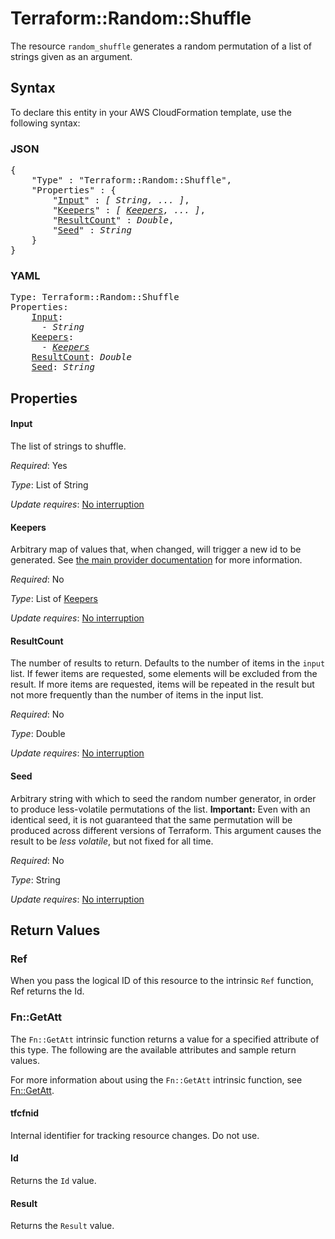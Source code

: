 # Terraform::Random::Shuffle

The resource `random_shuffle` generates a random permutation of a list
of strings given as an argument.

## Syntax

To declare this entity in your AWS CloudFormation template, use the following syntax:

### JSON

<pre>
{
    "Type" : "Terraform::Random::Shuffle",
    "Properties" : {
        "<a href="#input" title="Input">Input</a>" : <i>[ String, ... ]</i>,
        "<a href="#keepers" title="Keepers">Keepers</a>" : <i>[ <a href="keepers.md">Keepers</a>, ... ]</i>,
        "<a href="#resultcount" title="ResultCount">ResultCount</a>" : <i>Double</i>,
        "<a href="#seed" title="Seed">Seed</a>" : <i>String</i>
    }
}
</pre>

### YAML

<pre>
Type: Terraform::Random::Shuffle
Properties:
    <a href="#input" title="Input">Input</a>: <i>
      - String</i>
    <a href="#keepers" title="Keepers">Keepers</a>: <i>
      - <a href="keepers.md">Keepers</a></i>
    <a href="#resultcount" title="ResultCount">ResultCount</a>: <i>Double</i>
    <a href="#seed" title="Seed">Seed</a>: <i>String</i>
</pre>

## Properties

#### Input

The list of strings to shuffle.

_Required_: Yes

_Type_: List of String

_Update requires_: [No interruption](https://docs.aws.amazon.com/AWSCloudFormation/latest/UserGuide/using-cfn-updating-stacks-update-behaviors.html#update-no-interrupt)

#### Keepers

Arbitrary map of values that, when changed, will
trigger a new id to be generated. See
[the main provider documentation](../index.html) for more information.

_Required_: No

_Type_: List of <a href="keepers.md">Keepers</a>

_Update requires_: [No interruption](https://docs.aws.amazon.com/AWSCloudFormation/latest/UserGuide/using-cfn-updating-stacks-update-behaviors.html#update-no-interrupt)

#### ResultCount

The number of results to return. Defaults to
the number of items in the `input` list. If fewer items are requested,
some elements will be excluded from the result. If more items are requested,
items will be repeated in the result but not more frequently than the number
of items in the input list.

_Required_: No

_Type_: Double

_Update requires_: [No interruption](https://docs.aws.amazon.com/AWSCloudFormation/latest/UserGuide/using-cfn-updating-stacks-update-behaviors.html#update-no-interrupt)

#### Seed

Arbitrary string with which to seed the random number
generator, in order to produce less-volatile permutations of the list.
**Important:** Even with an identical seed, it is not guaranteed that the
same permutation will be produced across different versions of Terraform.
This argument causes the result to be *less volatile*, but not fixed for
all time.

_Required_: No

_Type_: String

_Update requires_: [No interruption](https://docs.aws.amazon.com/AWSCloudFormation/latest/UserGuide/using-cfn-updating-stacks-update-behaviors.html#update-no-interrupt)

## Return Values

### Ref

When you pass the logical ID of this resource to the intrinsic `Ref` function, Ref returns the Id.

### Fn::GetAtt

The `Fn::GetAtt` intrinsic function returns a value for a specified attribute of this type. The following are the available attributes and sample return values.

For more information about using the `Fn::GetAtt` intrinsic function, see [Fn::GetAtt](https://docs.aws.amazon.com/AWSCloudFormation/latest/UserGuide/intrinsic-function-reference-getatt.html).

#### tfcfnid

Internal identifier for tracking resource changes. Do not use.

#### Id

Returns the <code>Id</code> value.

#### Result

Returns the <code>Result</code> value.

